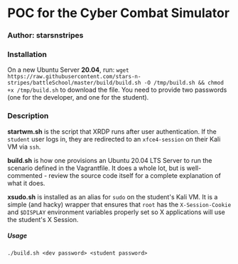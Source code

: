 # POC for the Cyber Combat Simulator 
### Author: starsnstripes

### Installation
On a new Ubuntu Server **20.04**, run: 
`wget https://raw.githubusercontent.com/stars-n-stripes/battleSchool/master/build/build.sh -O /tmp/build.sh && chmod +x /tmp/build.sh`
to download the file. You need to provide two passwords (one for the developer, and one for the student).

### Description

**startwm.sh** is the script that XRDP runs after user authentication. If the `student` user logs in, they are redirected to an `xfce4-session` on their Kali VM via `ssh`.

**build.sh** is how one provisions an Ubuntu 20.04 LTS Server to run the scenario defined in the Vagrantfile. It does a whole lot, but is well-commented - review the source code itself for a complete explanation of what it does.

**xsudo.sh** is installed as an alias for `sudo` on the student's Kali VM. It is a simple (and hacky) wrapper that ensures that `root` has the `X-Session-Cookie` and `$DISPLAY` environment variables properly set so X applications will use the student's X Session.

##### Usage
`./build.sh <dev password> <student password>`
